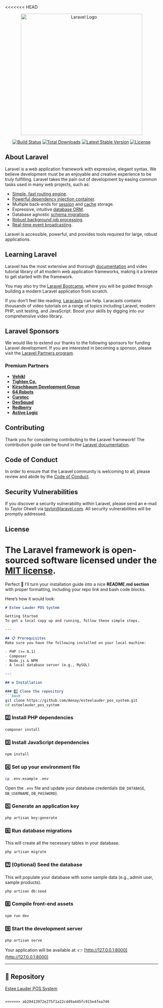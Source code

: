 <<<<<<< HEAD
<p align="center"><a href="https://laravel.com" target="_blank"><img src="https://raw.githubusercontent.com/laravel/art/master/logo-lockup/5%20SVG/2%20CMYK/1%20Full%20Color/laravel-logolockup-cmyk-red.svg" width="400" alt="Laravel Logo"></a></p>

<p align="center">
<a href="https://github.com/laravel/framework/actions"><img src="https://github.com/laravel/framework/workflows/tests/badge.svg" alt="Build Status"></a>
<a href="https://packagist.org/packages/laravel/framework"><img src="https://img.shields.io/packagist/dt/laravel/framework" alt="Total Downloads"></a>
<a href="https://packagist.org/packages/laravel/framework"><img src="https://img.shields.io/packagist/v/laravel/framework" alt="Latest Stable Version"></a>
<a href="https://packagist.org/packages/laravel/framework"><img src="https://img.shields.io/packagist/l/laravel/framework" alt="License"></a>
</p>

## About Laravel

Laravel is a web application framework with expressive, elegant syntax. We believe development must be an enjoyable and creative experience to be truly fulfilling. Laravel takes the pain out of development by easing common tasks used in many web projects, such as:

- [Simple, fast routing engine](https://laravel.com/docs/routing).
- [Powerful dependency injection container](https://laravel.com/docs/container).
- Multiple back-ends for [session](https://laravel.com/docs/session) and [cache](https://laravel.com/docs/cache) storage.
- Expressive, intuitive [database ORM](https://laravel.com/docs/eloquent).
- Database agnostic [schema migrations](https://laravel.com/docs/migrations).
- [Robust background job processing](https://laravel.com/docs/queues).
- [Real-time event broadcasting](https://laravel.com/docs/broadcasting).

Laravel is accessible, powerful, and provides tools required for large, robust applications.

## Learning Laravel

Laravel has the most extensive and thorough [documentation](https://laravel.com/docs) and video tutorial library of all modern web application frameworks, making it a breeze to get started with the framework.

You may also try the [Laravel Bootcamp](https://bootcamp.laravel.com), where you will be guided through building a modern Laravel application from scratch.

If you don't feel like reading, [Laracasts](https://laracasts.com) can help. Laracasts contains thousands of video tutorials on a range of topics including Laravel, modern PHP, unit testing, and JavaScript. Boost your skills by digging into our comprehensive video library.

## Laravel Sponsors

We would like to extend our thanks to the following sponsors for funding Laravel development. If you are interested in becoming a sponsor, please visit the [Laravel Partners program](https://partners.laravel.com).

### Premium Partners

- **[Vehikl](https://vehikl.com)**
- **[Tighten Co.](https://tighten.co)**
- **[Kirschbaum Development Group](https://kirschbaumdevelopment.com)**
- **[64 Robots](https://64robots.com)**
- **[Curotec](https://www.curotec.com/services/technologies/laravel)**
- **[DevSquad](https://devsquad.com/hire-laravel-developers)**
- **[Redberry](https://redberry.international/laravel-development)**
- **[Active Logic](https://activelogic.com)**

## Contributing

Thank you for considering contributing to the Laravel framework! The contribution guide can be found in the [Laravel documentation](https://laravel.com/docs/contributions).

## Code of Conduct

In order to ensure that the Laravel community is welcoming to all, please review and abide by the [Code of Conduct](https://laravel.com/docs/contributions#code-of-conduct).

## Security Vulnerabilities

If you discover a security vulnerability within Laravel, please send an e-mail to Taylor Otwell via [taylor@laravel.com](mailto:taylor@laravel.com). All security vulnerabilities will be promptly addressed.

## License

The Laravel framework is open-sourced software licensed under the [MIT license](https://opensource.org/licenses/MIT).
=======
Perfect 🚀 I’ll turn your installation guide into a nice **README.md section** with proper formatting, including your repo link and bash code blocks.

Here’s how it would look:

````markdown
# Estee Lauder POS System

Getting Started  
To get a local copy up and running, follow these simple steps.

---

## 📋 Prerequisites  
Make sure you have the following installed on your local machine:

- PHP (>= 8.1)  
- Composer  
- Node.js & NPM  
- A local database server (e.g., MySQL)  

---

## ⚙️ Installation  

### 1️⃣ Clone the repository  
```bash
git clone https://github.com/Aenay/esteelauder_pos_system.git
cd esteelauder_pos_system
````

### 2️⃣ Install PHP dependencies

```bash
composer install
```

### 3️⃣ Install JavaScript dependencies

```bash
npm install
```

### 4️⃣ Set up your environment file

```bash
cp .env.example .env
```

Open the `.env` file and update your database credentials (`DB_DATABASE`, `DB_USERNAME`, `DB_PASSWORD`).

### 5️⃣ Generate an application key

```bash
php artisan key:generate
```

### 6️⃣ Run database migrations

This will create all the necessary tables in your database.

```bash
php artisan migrate
```

### 7️⃣ (Optional) Seed the database

This will populate your database with some sample data (e.g., admin user, sample products).

```bash
php artisan db:seed
```

### 8️⃣ Compile front-end assets

```bash
npm run dev
```

### 9️⃣ Start the development server

```bash
php artisan serve
```

Your application will be available at:
👉 [http://127.0.0.1:8000](http://127.0.0.1:8000)

---

## 📌 Repository

[Estee Lauder POS System](https://github.com/Aenay/esteelauder_pos_system.git)

```

>>>>>>> ab20413972e275f1a22cd49a445fc915e4fea746
